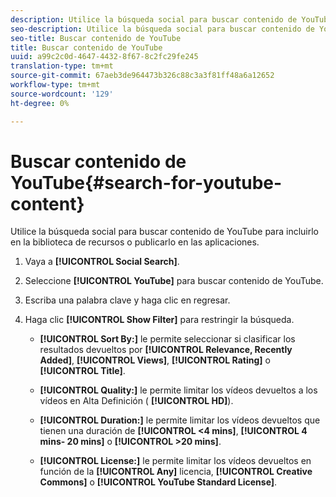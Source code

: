 ```yaml
---
description: Utilice la búsqueda social para buscar contenido de YouTube para incluirlo en la biblioteca de recursos o publicarlo en las aplicaciones.
seo-description: Utilice la búsqueda social para buscar contenido de YouTube para incluirlo en la biblioteca de recursos o publicarlo en las aplicaciones.
seo-title: Buscar contenido de YouTube
title: Buscar contenido de YouTube
uuid: a99c2c0d-4647-4432-8f67-8c2fc29fe245
translation-type: tm+mt
source-git-commit: 67aeb3de964473b326c88c3a3f81ff48a6a12652
workflow-type: tm+mt
source-wordcount: '129'
ht-degree: 0%

---
```



# Buscar contenido de YouTube{#search-for-youtube-content}

Utilice la búsqueda social para buscar contenido de YouTube para incluirlo en la biblioteca de recursos o publicarlo en las aplicaciones.

1. Vaya a **[!UICONTROL Social Search]**.
1. Seleccione **[!UICONTROL YouTube]** para buscar contenido de YouTube.
1. Escriba una palabra clave y haga clic en regresar.
1. Haga clic **[!UICONTROL Show Filter]** para restringir la búsqueda.

   * **[!UICONTROL Sort By:]** le permite seleccionar si clasificar los resultados devueltos por **[!UICONTROL Relevance, Recently Added]**, **[!UICONTROL Views]**, **[!UICONTROL Rating]** o **[!UICONTROL Title]**.

   * **[!UICONTROL Quality:]** le permite limitar los vídeos devueltos a los vídeos en Alta Definición ( **[!UICONTROL HD]**).

   * **[!UICONTROL Duration:]** le permite limitar los vídeos devueltos que tienen una duración de **[!UICONTROL <4 mins]**, **[!UICONTROL 4 mins- 20 mins]** o **[!UICONTROL >20 mins]**.

   * **[!UICONTROL License:]** le permite limitar los vídeos devueltos en función de la **[!UICONTROL Any]** licencia, **[!UICONTROL Creative Commons]** o **[!UICONTROL YouTube Standard License]**.

